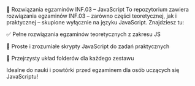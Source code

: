 📁 Rozwiązania egzaminów INF.03 – JavaScript
To repozytorium zawiera rozwiązania egzaminów INF.03 – zarówno części teoretycznej, jak i praktycznej – skupione wyłącznie na języku JavaScript. Znajdziesz tu:

✅ Pełne rozwiązania egzaminów teoretycznych z zakresu JS

🧠 Proste i zrozumiałe skrypty JavaScript do zadań praktycznych

📂 Przejrzysty układ folderów dla każdego zestawu

Idealne do nauki i powtórki przed egzaminem dla osób uczących się JavaScriptu!
